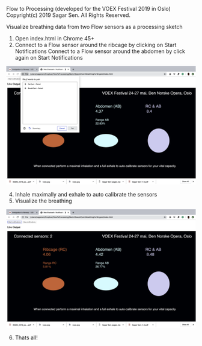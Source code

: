 Flow to Processing (developed for the VOEX Festival 2019 in Oslo)
Copyright(c) 2019 Sagar Sen. All Rights Reserved.

Visualize breathing data from two Flow sensors as a processing sketch

1) Open index.html in Chrome 45+
2) Connect to a Flow sensor around the ribcage by clicking on Start Notifications
   Connect to a Flow sensor around the abdomen by click again on Start Notifications

![Connection to Flow Sensors](https://github.com/SweetzpotAS/FlowToProcessing/blob/master/flowToProcessingConnect.png)

4) Inhale maximally and exhale to auto calibrate the sensors
5) Visualize the breathing

![Visualize](https://github.com/SweetzpotAS/FlowToProcessing/blob/master/flowToProcessing.png)

6) Thats all! 
